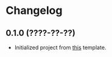 Changelog
=========


0.1.0 (????-??-??)
------------------
- Initialized project from [this](https://github.com/mhorlacher/python-package-template) template. 